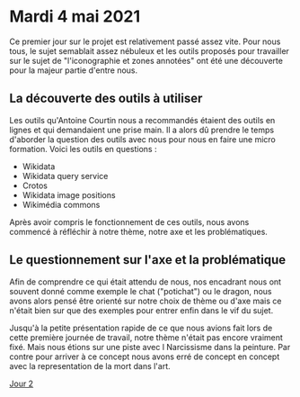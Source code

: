 # Mardi 4 mai 2021
Ce premier jour sur le projet est relativement passé assez vite. Pour nous tous, le sujet semablait assez nébuleux et les outils proposés pour travailler sur le sujet de "l'iconographie et zones annotées" ont été une découverte pour la majeur partie d'entre nous. 

## La découverte des outils à utiliser
Les outils qu'Antoine Courtin nous a recommandés étaient des outils en lignes et qui demandaient une prise main. Il a alors dû prendre le temps d'aborder la question des outils avec nous pour nous en faire une micro formation.
Voici les outils en questions : 
* Wikidata
* Wikidata query service
* Crotos
* Wikidata image positions
* Wikimédia commons

Après avoir compris le fonctionnement de ces outils, nous avons commencé à réfléchir à notre thème, notre axe et les problématiques.

## Le questionnement sur l'axe et la problématique
Afin de comprendre ce qui était attendu de nous, nos encadrant nous ont souvent donné comme exemple le chat ("potichat") ou le dragon, nous avons alors pensé être orienté sur notre choix de thème ou d'axe mais ce n'était bien sur que des exemples pour entrer enfin dans le vif du sujet.

Jusqu'à la petite présentation rapide de ce que nous avions fait lors de cette première journée de travail, notre thème n'était pas encore vraiment fixé. Mais nous étions sur une piste avec l Narcissisme dans la peinture. Par contre pour arriver à ce concept nous avons erré de concept en concept avec la representation de la mort dans l'art.




[Jour 2](/jour_2.md)
